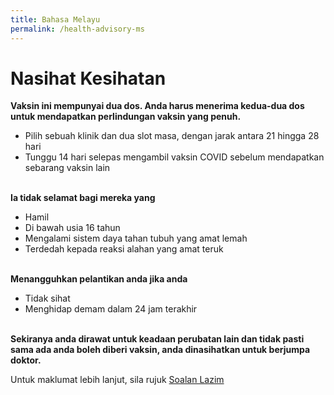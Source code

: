 ```yaml
---
title: Bahasa Melayu
permalink: /health-advisory-ms
---
```


# **Nasihat Kesihatan**

**Vaksin ini mempunyai dua dos. Anda harus menerima kedua-dua dos untuk mendapatkan perlindungan vaksin yang penuh.**

- Pilih sebuah klinik dan dua slot masa, dengan jarak antara 21 hingga 28 hari
- Tunggu 14 hari selepas mengambil vaksin COVID sebelum mendapatkan sebarang vaksin lain
  <br/>
  <br/>

**Ia tidak selamat bagi mereka yang**

- Hamil
- Di bawah usia 16 tahun
- Mengalami sistem daya tahan tubuh yang amat lemah
- Terdedah kepada reaksi alahan yang amat teruk
  <br/>
  <br/>

**Menangguhkan pelantikan anda jika anda**

- Tidak sihat
- Menghidap demam dalam 24 jam terakhir
  <br/>
  <br/>


**Sekiranya anda dirawat untuk keadaan perubatan lain dan tidak pasti sama ada anda boleh diberi vaksin, anda dinasihatkan untuk berjumpa doktor.**

Untuk maklumat lebih lanjut, sila rujuk [Soalan Lazim](/faq)
